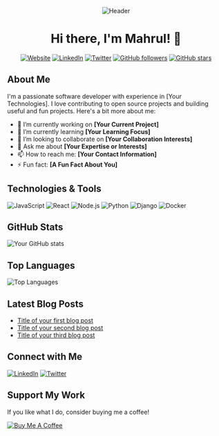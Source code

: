 <div align="center">
  <img src="https://i.ibb.co.com/SxNWB2w/Header.jpg" alt="Header" />

# Hi there, I'm Mahrul! 👋

[![Website](https://img.shields.io/badge/Website-YourSite.com-3b5998?style=flat-square&logo=google-chrome)](https://yoursite.com)
[![LinkedIn](https://img.shields.io/badge/LinkedIn-YourName-blue?style=flat-square&logo=linkedin)](https://linkedin.com/in/yourname)
[![Twitter](https://img.shields.io/badge/Twitter-@YourHandle-1da1f2?style=flat-square&logo=twitter)](https://twitter.com/yourhandle)
[![GitHub followers](https://img.shields.io/github/followers/yourusername?label=Follow&style=social)](https://github.com/yourusername?tab=followers)
[![GitHub stars](https://img.shields.io/github/stars/yourusername?affiliations=OWNER%2CCOLLABORATOR&style=social)](https://github.com/yourusername?tab=repositories)

</div>

## About Me

I'm a passionate software developer with experience in [Your Technologies]. I love contributing to open source projects and building useful and fun projects. Here's a bit more about me:

- 🔭 I’m currently working on **[Your Current Project]**
- 🌱 I’m currently learning **[Your Learning Focus]**
- 👯 I’m looking to collaborate on **[Your Collaboration Interests]**
- 💬 Ask me about **[Your Expertise or Interests]**
- 📫 How to reach me: **[Your Contact Information]**
- ⚡ Fun fact: **[A Fun Fact About You]**

## Technologies & Tools

![JavaScript](https://img.shields.io/badge/-JavaScript-F7DF1E?style=flat-square&logo=javascript&logoColor=black)
![React](https://img.shields.io/badge/-React-61DAFB?style=flat-square&logo=react&logoColor=black)
![Node.js](https://img.shields.io/badge/-Node.js-339933?style=flat-square&logo=node.js&logoColor=white)
![Python](https://img.shields.io/badge/-Python-3776AB?style=flat-square&logo=python&logoColor=white)
![Django](https://img.shields.io/badge/-Django-092E20?style=flat-square&logo=django&logoColor=white)
![Docker](https://img.shields.io/badge/-Docker-2496ED?style=flat-square&logo=docker&logoColor=white)

## GitHub Stats

![Your GitHub stats](https://github-readme-stats.vercel.app/api?username=yourusername&show_icons=true&theme=radical)

## Top Languages

![Top Languages](https://github-readme-stats.vercel.app/api/top-langs/?username=yourusername&layout=compact&theme=radical)

## Latest Blog Posts

<!-- BLOG-POST-LIST:START -->
- [Title of your first blog post](https://yourblog.com/first-blog-post)
- [Title of your second blog post](https://yourblog.com/second-blog-post)
- [Title of your third blog post](https://yourblog.com/third-blog-post)
<!-- BLOG-POST-LIST:END -->

## Connect with Me

[![LinkedIn](https://img.shields.io/badge/LinkedIn-YourName-blue?style=flat-square&logo=linkedin)](https://linkedin.com/in/yourname)
[![Twitter](https://img.shields.io/badge/Twitter-@YourHandle-1da1f2?style=flat-square&logo=twitter)](https://twitter.com/yourhandle)

## Support My Work

If you like what I do, consider buying me a coffee!

[![Buy Me A Coffee](https://img.shields.io/badge/Buy%20Me%20A%20Coffee-FFDD00?style=flat-square&logo=buy-me-a-coffee&logoColor=black)](https://www.buymeacoffee.com/yourusername)
